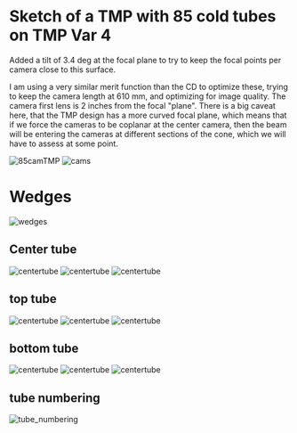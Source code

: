 # Sketch of a TMP with 85 cold tubes on TMP Var 4

Added a tilt of 3.4 deg at the focal plane to try to keep the focal points per camera close to this surface.

I am using a very similar merit function than the CD to optimize these, trying to keep the camera length at 610 mm, and optimizing for image quality. 
The camera first lens is 2 inches from the focal "plane". There is a big caveat here, that the TMP design has a more curved focal plane, which means that if we force the cameras to be coplanar at the center camera, then the beam will be entering the cameras at different sections of the cone, which we will have to assess at some point.

![85camTMP](3DLayout/overall.PNG)
![cams](3DLayout/cams_and_tilt.PNG)

# Wedges
![wedges](3DLayout/wedges.PNG)
## Center tube

![centertube](3DLayout/strehls_cam_01.JPG)
![centertube](sag/SurfaceSag_conf1.png)
![centertube](img_qual_1mm/strehls_cam_01.JPG)

## top tube
![centertube](3DLayout/strehls_cam_32.JPG)
![centertube](sag/SurfaceSag_conf32.png)
![centertube](img_qual_1mm/strehls_cam_32.JPG)

## bottom tube
![centertube](3DLayout/strehls_cam_64.JPG)
![centertube](sag/SurfaceSag_conf64.png)
![centertube](img_qual_1mm/strehls_cam_64.JPG)

## tube numbering
![tube_numbering](camera_groups.png)

